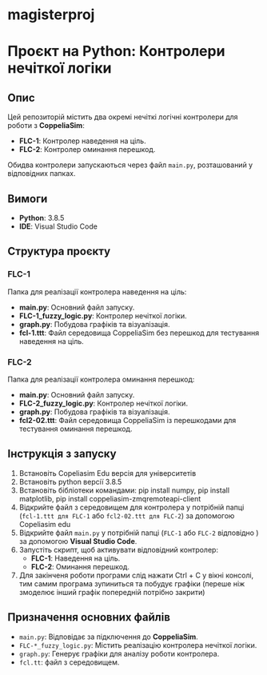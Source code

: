 # magisterproj
# Проєкт на Python: Контролери нечіткої логіки

## Опис
Цей репозиторій містить два окремі нечіткі логічні контролери для роботи з **CoppeliaSim**:

- **FLC-1**: Контролер наведення на ціль.
- **FLC-2**: Контролер оминання перешкод.

Обидва контролери запускаються через файл `main.py`, розташований у відповідних папках.

## Вимоги
- **Python**: 3.8.5
- **IDE**: Visual Studio Code

## Структура проєкту

### FLC-1
Папка для реалізації контролера наведення на ціль:
- **main.py**: Основний файл запуску.
- **FLC-1_fuzzy_logic.py**: Контролер нечіткої логіки.
- **graph.py**: Побудова графіків та візуалізація.
- **fcl-1.ttt**: Файл середовища CoppeliaSim без перешкод для тестування наведення на ціль.

### FLC-2
Папка для реалізації контролера оминання перешкод:
- **main.py**: Основний файл запуску.
- **FLC-2_fuzzy_logic.py**: Контролер нечіткої логіки.
- **graph.py**: Побудова графіків та візуалізація.
- **fcl2-02.ttt**: Файл середовища CoppeliaSim із перешкодами для тестування оминання перешкод.
## Інструкція з запуску
1. Встановіть Copeliasim Edu версія для університетів
2. Встановіть python версії 3.8.5
3. Встановіть бібліотеки командами: pip install numpy, pip install matplotlib, pip install coppeliasim-zmqremoteapi-client
4. Відкрийте файл з середовищем для контролера у потрібній папці (`fcl-1.ttt для FLC-1` або `fcl2-02.ttt для FLC-2`) за допомогою Copeliasim edu
5. Відкрийте файл `main.py` у потрібній папці (`FLC-1` або `FLC-2` відповідно ) за допомогою **Visual Studio Code**.
6. Запустіть скрипт, щоб активувати відповідний контролер:
   - **FLC-1**: Наведення на ціль.
   - **FLC-2**: Оминання перешкод.
7. Для закінченя роботи програми слід нажати Ctrl + C у вікні консолі, тим самим програма зупиниться та побудує графіки (переше ніж змоделює інший графік попередній потрібно закрити)
## Призначення основних файлів

- `main.py`: Відповідає за підключення до **CoppeliaSim**.
- `FLC-*_fuzzy_logic.py`: Містить реалізацію контролера нечіткої логіки.
- `graph.py`: Генерує графіки для аналізу роботи контролера.
- `fcl.tt`: файл з середовищем.

